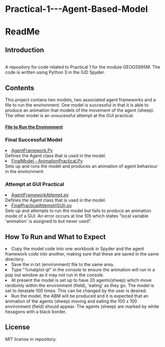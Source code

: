 # Practical-1---Agent-Based-Model

<h1> ReadMe </h1>

<h2> Introduction </h2><br>
A repository for code related to Practical 1 for the module GEOG5995M. The code is written using Python 3 in the IUD Spyder.

<h2> Contents </h2>

<p> This project contans two models, two associated agent frameworks and a file to run the environment. One model is successful in that it is able to produce an animation that models of the movement of the agent (sheep). The other model is an unsucessful attempt at the GUI practical.  </p>

<h4> <a href="https://github.com/ruthneville/Practical-1-Agent-Based-Model/blob/main/in.txt"> File to Run the Environment </a> </h4>

<h3> Final Successful Model </h3> 

  <li> <a href="https://github.com/ruthneville/Practical-1-Agent-Based-Model/blob/main/Agent%20Framework.py">  AgentFramework.Py </a> <br>
  Defines the Agent class that is used in the model.
  <br>
  <li> <a href="https://github.com/ruthneville/Practical-1-Agent-Based-Model/blob/main/FinalModel%20-%20AnimationPractical.py"> FinalModel - AnimationPractical.Py </a> <br>
   Sets up and runs the model and produces an animation of agent behaviour in the environment.<br>

<h3> Attempt at GUI Practical </h3>

  <li> <a href="https://github.com/ruthneville/Practical-1-Agent-Based-Model/blob/main/AgentFrameworkAttempt.py"> AgentFrameworkAttempt.py </a><br>
  Defines the Agent class that is used in the model.
  <br>
  <li> <a href="https://github.com/ruthneville/Practical-1-Agent-Based-Model/blob/main/FinalPracticalAttempt(GUI).py"> FinalPracticalAttempt(GUI).py </a><br>
   Sets up and attempts to run the model but fails to produce an animation inside of a GUI. An error occurs at line 105 which states "local variable 'animation' is assigned to but never used".

<h2> How To Run and What to Expect </h2>
<li> Copy the model code into one workbook in Spyder and the agent framework code into another, making sure that these are saved in the same directory.</li>
<li> Save the in.txt (environment) file to the same area. </li>
<li> Type "%matplot qt" in the console to ensure the animation will run in a pop out window as it may not run in the console.
<li> At present the model is set up to have 20 agents(sheep) which move randomly within the environment (field), 'eating' as they go. The model is set to iteratate 100 times. This can be changed by the user is desired.</li>
<li> Run the model, the ABM will be produced and it is expected that an animation of the agents (sheep) moving and eating the 100 x 100 environment (field) should appear. The agents (sheep) are marked by white hexagons with a black border. </li>

<h2> License </h2>

MIT license in repository.
